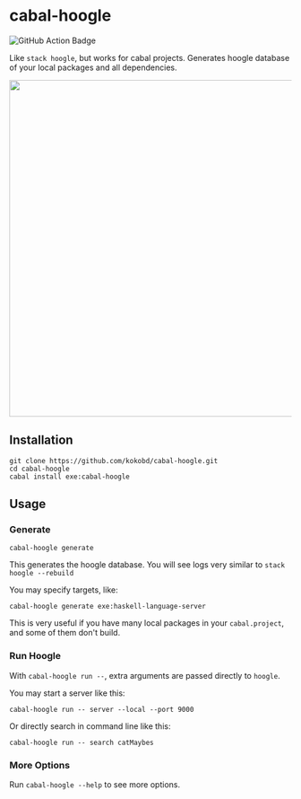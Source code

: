 # cabal-hoogle

![GitHub Action Badge](https://github.com/kokobd/cabal-hoogle/actions/workflows/test.yml/badge.svg?branch=main)

Like `stack hoogle`, but works for cabal projects. Generates hoogle database of your local packages and all dependencies.

<img src="https://user-images.githubusercontent.com/16440269/180609310-643ff9a1-c1eb-479a-b9ca-0cf69d65a62a.gif" width="600"/>

## Installation

```
git clone https://github.com/kokobd/cabal-hoogle.git
cd cabal-hoogle
cabal install exe:cabal-hoogle
```

## Usage

### Generate
```
cabal-hoogle generate
```

This generates the hoogle database. You will see logs very similar to `stack hoogle --rebuild`

You may specify targets, like:
```
cabal-hoogle generate exe:haskell-language-server
```
This is very useful if you have many local packages in your `cabal.project`,
and some of them don't build.

### Run Hoogle

With `cabal-hoogle run --`, extra arguments are passed directly to `hoogle`.

You may start a server like this:
```
cabal-hoogle run -- server --local --port 9000
```

Or directly search in command line like this:
```
cabal-hoogle run -- search catMaybes
```

### More Options

Run `cabal-hoogle --help` to see more options.
